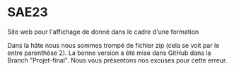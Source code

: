 # SAE23
Site web pour l'affichage de donné dans le cadre d'une formation

Dans la hâte nous nous sommes trompé de fichier zip (cela se voit par le entre parenthèse 2). La bonne version a été mise dans GitHub dans la Branch "Projet-final". Nous vous présentons nos excuses pour cette erreur.
